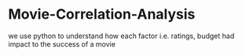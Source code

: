 # Movie-Correlation-Analysis
we use python to understand how each factor i.e. ratings, budget had impact to the success of a movie 
